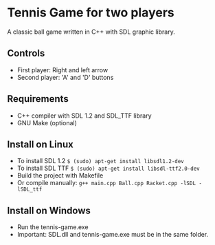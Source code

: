 # Tennis Game for two players

A classic ball game written in C++ with SDL graphic library.

## Controls
- First player: Right and left arrow
- Second player: 'A' and 'D' buttons

## Requirements 
- C++ compiler with SDL 1.2 and SDL_TTF library
- GNU Make (optional)

## Install on Linux
- To install SDL 1.2 `$ (sudo) apt-get install libsdl1.2-dev`
- To install SDL TTF `$ (sudo) apt-get install libsdl-ttf2.0-dev`
- Build the project with Makefile 
- Or compile manually: `g++ main.cpp Ball.cpp Racket.cpp -lSDL -lSDL_ttf`

## Install on Windows
- Run the tennis-game.exe 
- Important: SDL.dll and tennis-game.exe must be in the same folder.